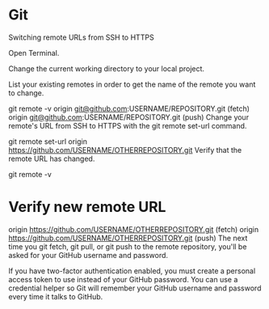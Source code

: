 # Git
Switching remote URLs from SSH to HTTPS

Open Terminal.

Change the current working directory to your local project.

List your existing remotes in order to get the name of the remote you want to change.

git remote -v
origin  git@github.com:USERNAME/REPOSITORY.git (fetch)
origin  git@github.com:USERNAME/REPOSITORY.git (push)
Change your remote's URL from SSH to HTTPS with the git remote set-url command.

git remote set-url origin https://github.com/USERNAME/OTHERREPOSITORY.git
Verify that the remote URL has changed.

git remote -v
# Verify new remote URL
origin  https://github.com/USERNAME/OTHERREPOSITORY.git (fetch)
origin  https://github.com/USERNAME/OTHERREPOSITORY.git (push)
The next time you git fetch, git pull, or git push to the remote repository, you'll be asked for your GitHub username and password.

If you have two-factor authentication enabled, you must create a personal access token to use instead of your GitHub password.
You can use a credential helper so Git will remember your GitHub username and password every time it talks to GitHub.
